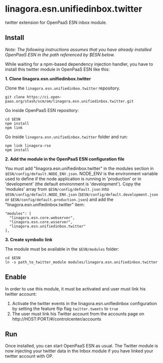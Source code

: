 # linagora.esn.unifiedinbox.twitter

twitter extension for OpenPaaS ESN inbox module.

## Install

*Note: The following instructions assumes that you have already installed OpenPaaS ESN in the path referenced by $ESN below.*

While waiting for a npm-based dependency injection handler, you have to install this twitter module in OpenPaaS ESN like this:

**1. Clone linagora.esn.unifiedinbox.twitter**

Clone the `linagora.esn.unifiedinbox.twitter` repository.

```
git clone https://ci.open-paas.org/stash/scm/om/linagora.esn.unifiedinbox.twitter.git
```

Go inside OpenPaaS ESN repository:

```
cd $ESN
npm install
npm link
```

Go inside `linagora.esn.unifiedinbox.twitter` folder and run:

```
npm link linagora-rse
npm install
```

**2. Add the module in the OpenPaaS ESN configuration file**

You must add "linagora.esn.unifiedinbox.twitter" in the modules section in `$ESN/config/default.NODE_ENV.json`. NODE_ENV is the environment variable used to define if the node application is running in 'production' or in 'development' (the default environment is 'development').
Copy the 'modules' array from `$ESN/config/default.json` into `$ESN/config/default.NODE_ENV.json` (`$ESN/config/default.development.json` or `$ESN/config/default.production.json`) and add the "linagora.esn.unifiedinbox.twitter" item:

```
"modules": [
  "linagora.esn.core.webserver",
  "linagora.esn.core.wsserver",
  "linagora.esn.unifiedinbox.twitter"
],
```

**3. Create symbolic link**

The module must be available in the `$ESN/modules` folder:

```
cd $ESN
ln -s path_to_twitter_module modules/linagora.esn.unifiedinbox.twitter
```

## Enable

In order to use this module, it must be activated and user must link his twitter account:

1. Activate the twitter events in the linagora.esn.unifiedinbox configuration by setting the feature flip flag `twitter.tweets` to `true`
2. The user must link his Twitter account from the accounts page on http://HOST:PORT/#/controlcenter/accounts

## Run

Once installed, you can start OpenPaaS ESN as usual. The Twitter module is now injecting your twitter data in the Inbox module if you have linked your twitter account with OP.
